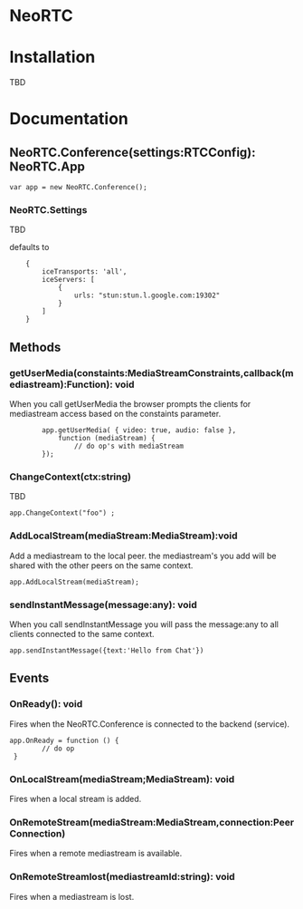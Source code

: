 # NeoRTC



# Installation

TBD

# Documentation

## NeoRTC.Conference(settings:RTCConfig): NeoRTC.App

    var app = new NeoRTC.Conference();


### NeoRTC.Settings

TBD

defaults to 

        {
            iceTransports: 'all',
            iceServers: [
                {
                    urls: "stun:stun.l.google.com:19302"
                }
            ]
        }


## Methods


### getUserMedia(constaints:MediaStreamConstraints,callback(mediastream):Function): void


When you call getUserMedia the browser prompts the clients for
mediastream access based on the constaints parameter.

            app.getUserMedia( { video: true, audio: false },
                function (mediaStream) {
                    // do op's with mediaStream
            });

### ChangeContext(ctx:string)

TBD

    app.ChangeContext("foo") ;


### AddLocalStream(mediaStream:MediaStream):void

Add a mediastream to the local peer. the mediastream's you
add will be shared with the other peers on the same context.


    app.AddLocalStream(mediaStream);


### sendInstantMessage(message:any): void

When you call sendInstantMessage you will pass the message:any
to all clients connected to the same context.

    app.sendInstantMessage({text:'Hello from Chat'})


## Events

### OnReady(): void

Fires when the NeoRTC.Conference is connected to the backend (service).

    app.OnReady = function () {
            // do op
     }  

### OnLocalStream(mediaStream;MediaStream): void

Fires when a local stream is added.

### OnRemoteStream(mediaStream:MediaStream,connection:PeerConnection)

Fires when a remote mediastream is available.


### OnRemoteStreamlost(mediastreamId:string): void

Fires when a mediastream is lost.












